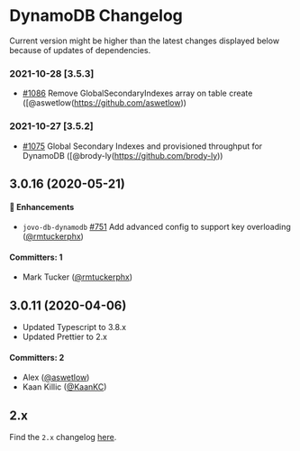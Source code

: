 # DynamoDB Changelog

Current version might be higher than the latest changes displayed below because of updates of dependencies.

### 2021-10-28 [3.5.3]
* [#1086](https://github.com/jovotech/jovo-framework/pull/1086) Remove GlobalSecondaryIndexes array on table create  ([@aswetlow(https://github.com/aswetlow))


### 2021-10-27 [3.5.2]
* [#1075](https://github.com/jovotech/jovo-framework/pull/1075) Global Secondary Indexes and provisioned throughput for DynamoDB  ([@brody-ly(https://github.com/brody-ly))

## 3.0.16 (2020-05-21)

#### :nail_care: Enhancements
 * `jovo-db-dynamodb` [#751](https://github.com/jovotech/jovo-framework/pull/751) Add advanced config to support key overloading ([@rmtuckerphx](https://github.com/rmtuckerphx))  

 #### Committers: 1
- Mark Tucker ([@rmtuckerphx](https://github.com/rmtuckerphx))


## 3.0.11 (2020-04-06)

* Updated Typescript to 3.8.x
* Updated Prettier to 2.x

#### Committers: 2
- Alex ([@aswetlow](https://github.com/aswetlow))
- Kaan Killic ([@KaanKC](https://github.com/KaanKC))

## 2.x

Find the `2.x` changelog [here](https://github.com/jovotech/jovo-framework/blob/v2/CHANGELOG.md).
